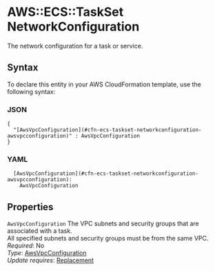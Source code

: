# AWS::ECS::TaskSet NetworkConfiguration<a name="aws-properties-ecs-taskset-networkconfiguration"></a>

The network configuration for a task or service\.

## Syntax<a name="aws-properties-ecs-taskset-networkconfiguration-syntax"></a>

To declare this entity in your AWS CloudFormation template, use the following syntax:

### JSON<a name="aws-properties-ecs-taskset-networkconfiguration-syntax.json"></a>

```
{
  "[AwsVpcConfiguration](#cfn-ecs-taskset-networkconfiguration-awsvpcconfiguration)" : AwsVpcConfiguration
}
```

### YAML<a name="aws-properties-ecs-taskset-networkconfiguration-syntax.yaml"></a>

```
  [AwsVpcConfiguration](#cfn-ecs-taskset-networkconfiguration-awsvpcconfiguration):
    AwsVpcConfiguration
```

## Properties<a name="aws-properties-ecs-taskset-networkconfiguration-properties"></a>

`AwsVpcConfiguration` <a name="cfn-ecs-taskset-networkconfiguration-awsvpcconfiguration"></a>
The VPC subnets and security groups that are associated with a task\.  
All specified subnets and security groups must be from the same VPC\.
_Required_: No  
_Type_: [AwsVpcConfiguration](aws-properties-ecs-taskset-awsvpcconfiguration.md)  
_Update requires_: [Replacement](https://docs.aws.amazon.com/AWSCloudFormation/latest/UserGuide/using-cfn-updating-stacks-update-behaviors.html#update-replacement)
